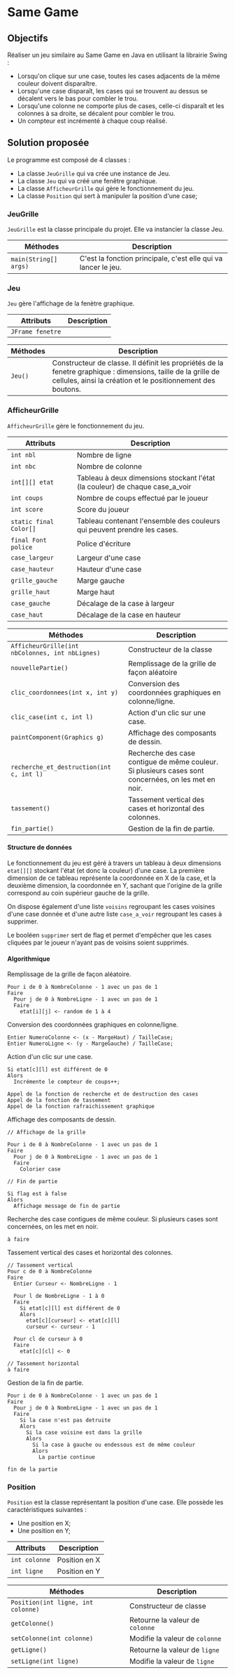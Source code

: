 # Same Game
## Objectifs
Réaliser un jeu similaire au Same Game en Java en utilisant la librairie Swing :
- Lorsqu'on clique sur une case, toutes les cases adjacents de la même couleur doivent disparaître.
- Lorsqu'une case disparaît, les cases qui se trouvent au dessus se décalent vers le bas pour combler le trou.
- Lorsqu'une colonne ne comporte plus de cases, celle-ci disparaît et les colonnes à sa droite, se décalent pour combler le trou.
- Un compteur est incrémenté à chaque coup réalisé.

## Solution proposée
Le programme est composé de 4 classes :
- La classe `JeuGrille` qui va crée une instance de Jeu.
- La classe `Jeu` qui va créé une fenêtre graphique.
- La classe `AfficheurGrille` qui gère le fonctionnement du jeu.
- La classe `Position` qui sert à manipuler la position d'une case;

### JeuGrille
`JeuGrille` est la classe principale du projet. Elle va instancier la classe Jeu.

Méthodes              | Description
--------------------- | --------------------------------------------------------------
`main(String[] args)` | C'est la fonction principale, c'est elle qui va lancer le jeu.

### Jeu
`Jeu` gère l'affichage de la fenètre graphique.

Attributs        | Description
---------------- | -----------
`JFrame fenetre` |

Méthodes | Description
-------- | ----------------------------------------------------------------------------------------------------------------------------------------------------------------------------
`Jeu()`  | Constructeur de classe. Il définit les propriétés de la fenetre graphique : dimensions, taille de la grille de cellules, ainsi la création et le positionnement des boutons.

### AfficheurGrille
`AfficheurGrille` gère le fonctionnement du jeu.

Attributs              | Description
---------------------- | ----------------------------------------------------------------------------
`int nbl`              | Nombre de ligne
`int nbc`              | Nombre de colonne
`int[][] etat`         | Tableau à deux dimensions stockant l'état (la couleur) de chaque case_a_voir
`int coups`            | Nombre de coups effectué par le joueur
`int score`            | Score du joueur
`static final Color[]` | Tableau contenant l'ensemble des couleurs qui peuvent prendre les cases.
`final Font police`    | Police d'écriture
`case_largeur`         | Largeur d'une case
`case_hauteur`         | Hauteur d'une case
`grille_gauche`        | Marge gauche
`grille_haut`          | Marge haut
`case_gauche`          | Décalage de la case à largeur
`case_haut`            | Décalage de la case en hauteur

Méthodes                                        | Description
----------------------------------------------- | ----------------------------------------------------------------------------------------------------
`AfficheurGrille(int nbColonnes, int nbLignes)` | Constructeur de la classe
`nouvellePartie()`                              | Remplissage de la grille de façon aléatoire
`clic_coordonnees(int x, int y)`                | Conversion des coordonnées graphiques en colonne/ligne.
`clic_case(int c, int l)`                       | Action d'un clic sur une case.
`paintComponent(Graphics g)`                    | Affichage des composants de dessin.
`recherche_et_destruction(int c, int l)`        | Recherche des case contigue de même couleur. Si plusieurs cases sont concernées, on les met en noir.
`tassement()`                                   | Tassement vertical des cases et horizontal des colonnes.
`fin_partie()`                                  | Gestion de la fin de partie.

#### Structure de données
Le fonctionnement du jeu est géré à travers un tableau à deux dimensions `etat[][]` stockant l'état (et donc la couleur) d'une case. La première dimension de ce tableau représente la coordonnée en X de la case, et la deuxième dimension, la coordonnée en Y, sachant que l'origine de la grille correspond au coin supérieur gauche de la grille.

On dispose également d'une liste `voisins` regroupant les cases voisines d'une case donnée et d'une autre liste `case_a_voir` regroupant les cases à supprimer.

Le booléen `supprimer` sert de flag et permet d'empêcher que les cases cliquées par le joueur n'ayant pas de voisins soient supprimés.

#### Algorithmique
Remplissage de la grille de façon aléatoire.

```
Pour i de 0 à NombreColonne - 1 avec un pas de 1
Faire
  Pour j de 0 à NombreLigne - 1 avec un pas de 1
  Faire
    etat[i][j] <- random de 1 à 4
```

Conversion des coordonnées graphiques en colonne/ligne.

```
Entier NumeroColonne <- (x - MargeHaut) / TailleCase;
Entier NumeroLigne <- (y - MargeGauche) / TailleCase;
```

Action d'un clic sur une case.

```
Si etat[c][l] est différent de 0
Alors
  Incrémente le compteur de coups++;

Appel de la fonction de recherche et de destruction des cases
Appel de la fonction de tassement
Appel de la fonction rafraichissement graphique
```

Affichage des composants de dessin.

```
// Affichage de la grille

Pour i de 0 à NombreColonne - 1 avec un pas de 1
Faire
  Pour j de 0 à NombreLigne - 1 avec un pas de 1
  Faire
    Colorier case

// Fin de partie

Si flag est à false
Alors
  Affichage message de fin de partie
```

Recherche des case contigues de même couleur. Si plusieurs cases sont concernées, on les met en noir.

```
à faire
```

Tassement vertical des cases et horizontal des colonnes.

```
// Tassement vertical
Pour c de 0 à NombreColonne
Faire
  Entier Curseur <- NombreLigne - 1

  Pour l de NombreLigne - 1 à 0
  Faire
    Si etat[c][l] est différent de 0
    Alors
      etat[c][curseur] <- etat[c][l]
      curseur <- curseur - 1

  Pour cl de curseur à 0
  Faire
    etat[c][cl] <- 0

// Tassement horizontal
à faire
```

Gestion de la fin de partie.

```
Pour i de 0 à NombreColonne - 1 avec un pas de 1
Faire
  Pour j de 0 à NombreLigne - 1 avec un pas de 1
  Faire
    Si la case n'est pas detruite
    Alors
      Si la case voisine est dans la grille
      Alors
        Si la case à gauche ou endessous est de même couleur
        Alors
          La partie continue

fin de la partie
```

### Position
`Position` est la classe représentant la position d'une case. Elle possède les caractéristiques suivantes :
- Une position en X;
- Une position en Y;

Attributs     | Description
------------- | -------------
`int colonne` | Position en X
`int ligne`   | Position en Y

Méthodes                           | Description
---------------------------------- | -------------------------------
`Position(int ligne, int colonne)` | Constructeur de classe
`getColonne()`                     | Retourne la valeur de `colonne`
`setColonne(int colonne)`          | Modifie la valeur de `colonne`
`getLigne()`                       | Retourne la valeur de `ligne`
`setLigne(int ligne)`              | Modifie la valeur de `ligne`
